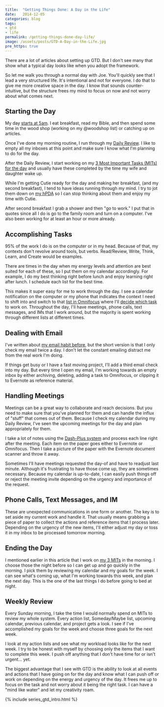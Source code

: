 ```yaml
---
title:  "Getting Things Done: A Day in the Life"
date:   2014-12-05
categories: blog
tags:
- gtd
- life
permalink: /getting-things-done-day-life/
image: /assets/posts/GTD-A-Day-in-the-Life.jpg
pre_https: true
---
```


There are a lot of articles about setting up GTD. But I don't see many that show what a typical day looks like when you adopt the framework.

<!--more-->

So let me walk you through a normal day with Joe. You'll quickly see that I lead a very structured life. It's intentional and not for everyone. I do that to give me more creative space in the day. I know that sounds counter-intuitive, but the structure frees my mind to focus on now and not worry about what comes next.

## Starting the Day

My day [starts at 5am](http://joebuhlig.com/why-getting-up-early/). I eat breakfast, read my Bible, and then spend some time in the wood shop (working on my @woodshop list) or catching up on articles.

Once I've done my morning routine, I run through my [Daily Review](http://joebuhlig.com/gaining-perspective-daily-review/). I like to empty all my inboxes at this point and make sure I know what I'm planning to do for the day.

After the Daily Review, I start working on my [3 Most Important Tasks (MITs) for the day](http://joebuhlig.com/choosing-3-important-tasks-day/) and usually have these completed by the time my wife and daughter wake up.

While I'm getting Cutie ready for the day and making her breakfast, (and my second breakfast), I tend to have ideas running through my mind. I try to jot them down on [my hPDA](http://joebuhlig.com/what-is-an-hpda-and-how-do-i-use-it/) so I can stop thinking about them and enjoy my time with Cutie.

After second breakfast I grab a shower and then "go to work." I put that in quotes since all I do is go to the family room and turn on a computer. I've also been working for at least an hour or more already.

## Accomplishing Tasks

95% of the work I do is on the computer or in my head. Because of that, my contexts don't revolve around tools, but verbs. Read/Review, Write, Think, Learn, and Create would be examples.

There are times in the day when my energy levels and attention are best suited for each of these, so I put them on my calendar accordingly. For example, I do my best thinking right before lunch and enjoy learning right after lunch. I schedule each list for the best time.

This makes it super easy for me to work through the day. I see a calendar notification on the computer or my phone that indicates the context I need to shift into and switch to that [list in Omnifocus](http://joebuhlig.com/omnifocus-setup-workflow/) where I'll [decide which task](http://joebuhlig.com/getting-things-done-engage/) to work on. Throughout the day, I'll have meetings, phone calls, text messages, and IMs that I work around, but the majority is spent working through different lists at different times.

## Dealing with Email

I've written about [my email habit before](http://joebuhlig.com/escaping-corporate-email-habit/), but the short version is that I only check my email twice a day. I don't let the constant emailing distract me from the real work I'm doing.

If things get busy or I have a fast moving project, I'll add a third email check into my day. But every time I open my email, I'm working towards an empty inbox by either archiving, deleting, adding a task to Omnifocus, or clipping it to Evernote as reference material.

## Handling Meetings

Meetings can be a great way to collaborate and reach decisions. But you need to make sure that you've planned for them and can handle the influx of "stuff" that comes out of them. Because I check my calendar during my Daily Review, I've seen the upcoming meetings for the day and plan appropriately for them.

I take a lot of notes using the [Dash-Plus system](http://patrickrhone.com/dashplus/) and process each line right after the meeting. Each item on the paper goes either to Evernote or Omnifocus. Then I take a picture of the paper with the Evernote document scanner and throw it away.

Sometimes I'll have meetings requested the day-of and have to readjust last minute. Although it's frustrating to have those come up, they are sometimes necessary. Because my calendar is up-to-date, I can easily push things off or reject the meeting invite depending on the urgency and importance of the request.

## Phone Calls, Text Messages, and IM

These are unexpected communications in one form or another. The key is to set aside my current work and handle it. That usually means grabbing a piece of paper to collect the actions and reference items that I process later. Depending on the urgency of the new items, I'll either adjust my day or toss it in my inbox to be processed tomorrow morning.

## Ending the Day

I mentioned earlier in this article that I work on [my 3 MITs](http://joebuhlig.com/choosing-3-important-tasks-day/) in the morning. I choose those the night before so I can get up and go quickly in the morning. I pick them by reviewing my calendar and my goals for the week. I can see what's coming up, what I'm working towards this week, and plan the next day. This is the one of the last things I do before going to bed at night.

## Weekly Review

Every Sunday morning, I take the time I would normally spend on MITs to review my whole system. Every action list, Someday/Maybe list, upcoming calendar, previous calendar, and project gets a look. I see if I've accomplished my goals for the week and choose three goals for the next week.

I look at my action lists and see what my workload looks like for the next week. I try to be honest with myself by choosing only the items that I want to complete this week. I push off anything that I don't have time for or isn't urgent... yet.

The biggest advantage that I see with GTD is the ability to look at all events and actions that I have going on for the day and know what I can push off or work on depending on the energy and urgency of the day. It frees me up to focus on the task and not worry about it being the right task. I can have a "mind like water" and let my creativity roam.

{% include series_gtd_intro.html %}